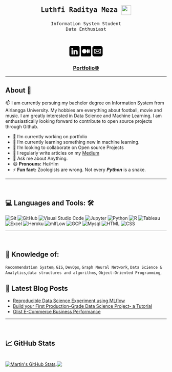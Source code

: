 <div align='center'>

<h2><samp><strong>Luthfi Raditya Meza <img src="https://raw.githubusercontent.com/MartinHeinz/MartinHeinz/master/wave.gif" width="30px" height="30px" align='center' /></strong></samp></h2>
<p><samp>Information System Student <br> Data Enthusiast</samp></p>
  <br>

[![](img/linkedin.png)](https://www.linkedin.com/in/luthfiraditya)
[![](img/medium.png)](https://medium.com/@luthfirdty/)
[![](img/mail.png)](mailto:luthfirdty@gmail.com)
<h3 align='center'><strong><a href="https://luthfiraditya.github.io/" target="_blank">Portfolio🌐</a></strong></h3>
</div>

---

## About 👋

📫 I am currently persuing my bachelor degree on Information System from Airlangga University.  My hobbies are everything about football, movie and music. I am greatly interested in Data Science and Machine Learning. I am enthusiastically looking forward to contribute to open source projects through Github.

- 🔭 I’m currently working on portfolio
- 🌱 I’m currently learning something new in machine learning.
- 👯 I’m looking to collaborate on Open source Projects
- 📝 I regularly write articles on my [Medium](https://luthfirdty.medium.com/)
- 💬 Ask me about Anything.
- 😄 **Pronouns:** He/Him
- ⚡ **Fun fact:** Zoologists are wrong. Not every ***Python*** is a snake.
---
<br>

## 💻 **Languages and Tools:** 🛠️

![Git](https://img.shields.io/badge/-Git-000000?style=flat&logo=git&logoColor=F05032&labelColor=ffffff)
![GitHub](https://img.shields.io/badge/-GitHub-000000?style=flat&logo=github&logoColor=000000&labelColor=ffffff)
![Visual Studio Code](https://img.shields.io/badge/-VSCode-000000?style=flat&logo=visual-studio-code&labelColor=007ACC)
![Jupyter](https://img.shields.io/badge/-Jupyter_Notebook-000000?style=flat&logo=jupyter&labelColor=white)
![Python](https://img.shields.io/badge/-Python-000000?style=flat&logo=python&labelColor=yellow)
![R](https://img.shields.io/badge/-R-000000?style=flat&logo=R&labelColor=blue)
![Tableau](https://img.shields.io/badge/-Tableau-000000?style=flat&logo=tableau&labelColor=white)
![Excel](https://img.shields.io/badge/-Excel-000000?style=flat&logo=microsoftexcel&labelColor=black)
![Heroku](https://img.shields.io/badge/-Heroku-000000?style=flat&logo=heroku&labelColor=purple)
![mlfLow](https://img.shields.io/badge/-MLFlow-000000?style=flat&logo=mlflow&labelColor=black)
![GCP](https://img.shields.io/badge/-GCP-000000?style=flat&logo=googlecloud&labelColor=white)
![Mysql](https://img.shields.io/badge/-Mysql-000000?style=flat&logo=mysql&labelColor=white)
![HTML](https://img.shields.io/badge/-HTML5-000000?style=flat&logo=html5&labelColor=white)
![CSS](https://img.shields.io/badge/-CSS3-000000?style=flat&logo=css3&labelColor=blue)

---
<br>

## 🧐 **Knowledge of:**<br>

`Recommendation System`, `GIS`, `DevOps`, `Graph Neural Network`, `Data Science & Analytics`,`data structures and algorithms`, `Object-Oriented Programming`, 


## 📝 **Latest Blog Posts**
* [Reproducible Data Science Experiment using MLflow](https://blog.devgenius.io/reproducible-data-science-experiment-using-mlflow-6f2f6e1baa8c)
* [Build your First Production-Grade Data Science Project- a Tutorial](https://blog.devgenius.io/build-your-first-production-grade-data-science-project-a-tutorial-a596c74fadf8)
* [Olist E-Commerce Business Performance](https://luthfirdty.medium.com/olist-e-commerce-business-performance-5ce0b3dc66fb)

---
<br>

## &#x1f4c8; GitHub Stats
<br>
<a href="https://github.com/MartinHeinz/MartinHeinz">
  <img align="center" src="https://github-readme-stats.vercel.app/api?username=luthfiraditya&theme=dark&show_icons=true" alt="Martin's GitHub Stats" />
</a>
<a href="https://github.com/MartinHeinz/MartinHeinz">
  <img align="center" src="https://github-readme-stats.vercel.app/api/top-langs/?username=luthfiraditya&layout=compact&theme=radical" />
</a>

